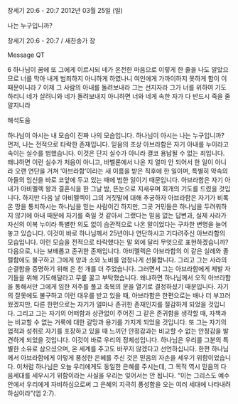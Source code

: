 창세기 20:6 - 20:7 
2012년 03월 25일 (일)

나는 누구입니까?



창세기 20:6 - 20:7 / 새찬송가  장


Message QT

6 하나님이 꿈에 또 그에게 이르시되 네가 온전한 마음으로 이렇게 한 줄을 나도 알았으므로 너를 막아 내게 범죄하지 아니하게 하였나니 여인에게 가까이하지 못하게 함이 이 때문이니라
7 이제 그 사람의 아내를 돌려보내라 그는 선지자라 그가 너를 위하여 기도하리니 네가 살려니와 네가 돌려보내지 아니하면 너와 네게 속한 자가 다 반드시 죽을 줄 알지니라

해석도움





하나님이 아시는 내 모습이 진짜 나의 모습입니다. 하나님이 아시는 나는 누구입니까?
먼저, 나는 전적으로 타락한 존재입니다. 믿음의 조상 아브라함은 자기 아내를 누이라고 속이는 실수를 범했습니다. 이것은 단지 실수가 아니라 결코 용납될 수 없는 죄입니다. 왜냐하면 이런 실수가 처음이 아니고, 바벨론에서 나온 지 얼마 안 되어서 한 일이 아니라 오랜 연단을 거쳐 ‘아브라함’이라는 새 이름을 받은 직후에 한 일이며, 특별히 약속의 아들의 임신을 바로 코앞에 두고 있는 때에 범한 일이기 때문입니다.
아브라함은 자기 아내가 아비멜렉 왕과 결혼식을 한 그날 밤, 뜬눈으로 지새우며 회개의 기도를 드렸을 것입니다. 하지만 다음 날 아비멜렉이 그의 거짓말에 대해 추궁하자 아브라함은 자기가 비록 온 땅을 통치하시는 하나님을 믿는 사람이긴 하지만, 그곳 거민들은 하나님을 두려워하지 않기에 아내 때문에 자기를 죽일 것 같아서 그랬다는 믿음 없는 답변과, 실제 사라가 자신의 이복 누이라 특별한 의도 없이 습관적으로 나온 말이었다는 구차한 변명을 늘어놓고 있습니다. 이것이 바로 하나님께서 25년이나 연단하시고 기다려주신 아브라함의 모습입니다. 이런 모습을 전적으로 타락했다는 말 외에 달리 무엇으로 표현하겠습니까?
다음으로, 나는 보배롭고 존귀한 존재입니다. 아비멜렉은 아브라함의 이 같은 실례와 졸렬함에도 불구하고 그에게 양과 소와 노비를 엄청나게 선물합니다. 그리고 그는 사라의 순결함을 증명하기 위해 은 천 개를 더 주었습니다. 그러면서 그는 아브라함에게 제발 자기들을 위해 기도해달라고 무릎 꿇고 부탁했습니다. 왜냐하면 하나님께서 오직 아브라함을 통해서만 그에게 임한 저주를 풀고 축복의 문을 열기로 결정하셨기 때문입니다.
자기의 잘못에도 불구하고 이런 대우를 받고 있을 때, 아브라함은 한편으로는 배나 더 부끄러웠겠지만, 다른 한편으로는 자기가 얼마나 존귀한 존재인지를 절감하게 되었을 것입니다. 그리고 그는 자기의 어떠함과 상관없이 주어진 그 같은 존귀함을 생각할 때, 자책과는 비교할 수 없는 거룩에 대한 갈망과 용기를 가지게 되었을 것입니다. 또 그는 자기의 업적과 성취로 자기를 포장하고 있을 때 느끼던 안정감과는 비교할 수 없는 안정감을 발견하게 되었을 것입니다. 이것이 바로 우리의 정체성입니다. 하나님은 우리를 그분의 특별한 소유로 삼으셨으며, 온 세계를 주고도 바꾸지 않겠다고 선언하십니다.
한편 하나님께서 아브라함에게 이렇게 풍성한 은혜를 주신 것은 믿음의 자손을 세우기 위함이었습니다. 이처럼 하나님은 오늘 우리에게도 동일한 은혜를 주시는데, 그 목적 역시 믿음의 다음세대를 세우시기 위함이라는 사실을 우리는 잊어서는 안 됩니다. “이는 그리스도 예수 안에서 우리에게 자비하심으로써 그 은혜의 지극히 풍성함을 오는 여러 세대에 나타내려 하심이라”(엡 2:7).